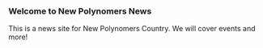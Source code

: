 ### Welcome to New Polynomers News
This is a news site for New Polynomers Country. We will cover events and more!
